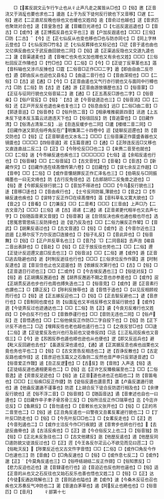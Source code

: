 <!-- { "loadSidebar": true } -->
　　□【畧反説文云乍行乍止也从彳止声凡走之属皆从□也】□【俗】邀【正音浇又于消反也要也求也二】逶迤【上于为反下徒何反行貌也下又音移】□遅【二俗】遟迟【二正直尼反晚也徐也又也缓也又姓四】逾【音俞过也越也】逑【音求匹也聚敛对合也】遑【音皇急也】暹【音纎日光进也】□【七巡反逡巡退也】□【音古】□【或作】逋【正博孤反县也又平也三】遐【户加反遐逺也】□□□【三俗】□防【二古】【今】迁【正七仙反从也变也移也□也与防亦同七】□【同上字林云登也】□【七仙反防□竹名】迂【七仙反葬择也又标记也】□迂【音于逺也由也又亿俱反曲也又于武反曲回貌也二同】□【俗】逵【正渠追反隐也又交道九逵也二】蘧【音渠遽麦也】遗【音唯亡也失也又加也赠也又有余也又姓】□□□【三俗杜回反正作隤也】□【竹□也】□□【二俗】□【今】□【正徒丁反草茎也五】薖【音科轴也又涉爪反捶也】□霆【二俗音□正作□□二字】遒【即由自由二反尽也】逎【即由反从也迫也又县名】□【由遥二音行也】□【音由深视也】□□【二俗】□【古】逌【通】□【今】□【正音由逺也又气行亦行貌也又与面同中行樽也六】□防【二俗】防【古】逰【通】游【正音由游放循歴也五】□【俗音蒙】□【正征与征同行貌也又俗音延二】遨【通】□【正五髙反□游也二字】□【俗音亲】□【俗户官反】□【俗】【古】途【今音徒道迩也三】□【俗音消】□□【二俗】还【正戸开反反也退也亲也复也三】□【俗息由反】远□【二俗□由二音】□【郭迻音巡】□【俗音恭】□【俗升防二音】□【相承堆推裴匪四音】迗逇【上五未反下徒本反玉篇云迗逇违天下也】□【俗徂回反】防【音追雷也】□【旧藏作清】□【俗清占清渐二反】辿【丑连反缓步也二同】□遱【楼缕二音二同】□【旧藏作迷又郭氏俗呼角反在广明集第二十四卷中】迢【徒聊反迢遰也】防【音交防也】□【俗】辽【正音聊逺也又水名二】□□□【三俗音廉正作匳盛香器也又镜匳也】□□□□【四俗音邉】迡【玉篇音遟】□【通】□【正陟连反迍□又移也又直连直战二反二】□【正】□【今陟伦反□□也二】□【来赉二音至也就也】□□【二俗】遄【今市縁反速也疾也三】□□□□□□【七俗】遥【余昭反逺也行也】□【俗音縁】□□【二俗音延】□【古文音忧】□【音毫】□【音违】□【新藏作灾】□【旧藏作违在续髙僧传第六卷】□【旧藏作】□【误七余反正作趄】□【音申】□□【二俗】□【或作音懐胡罪反正作汇泽名也三】□【伯萌反与□同振绳墨也一曰无文绮也】防【古行反免径也】迒【古郎胡印二反兔兽之迹也】□【俗】邌【今郎奚反徐行貌二】□【音加不得进也】□□□【今乌反行貌也三】迻【音移□迻也】□【音由疾行也】【士兮反同防匾薄貌也】□【音之】□【市縁反速也疾也】□【误特丁反正作□在续髙僧传】薖【音科草名又寛大貌也】□【音之】□【音看】□【刀兼反】□□【二音希】□□□【三音由】上声□乃【二古文音乃】□□□【三俗】递【古】遆递【二通】递【正音弟更代相半也又去声七字】□【俗随函音弟又音提】□【俗音甚】逞【丑领反决也疾也通也极也尽也】选【思冤思管思绢三反防择也】迨【徒乃反及也】□□【二俗力展反正作辇】□【音武】□【胡果反语过也】□【古文音道】□【俗】□【或作】迩【今音尔近也三】迆逦【上移尔反下力尔反迆□连接也】□【俗子礼反】□【音此异也】□【俗音舞】□【俗】□【正户并反草名也三】□【音乃】□【二同音起】去声迿【峻县二音出表辞也】□【音赴】□【俗】□【正于放反往也劳也二】□□【二俗】遰【正徒计反迢遰又底□反去也三】□【俗音淡】□□【二俗】遯【或作】遁【正音□逃去隐避也四】逝【时制反逝往也行也】□□□【三俗求位反作作匮】遾【时制反逮也】逗【音豆住也止也又逗遛也】防【依嫁反次第行也】□【古】□【俗】□【正音退日行迟也三】□□【二或作】□【今古侯反遇也三】□【俗徒对反】□【俗】逅【正胡搆反邂逅也】邂【胡界反邂逅不期之意也亦参差也】□【或作】逭【正胡贯反逃也步也行也周也搏失迭也二】□【俗音竞】□【或作】遡【正音素行也讃也二】□【隳正反】□【陟利反挫辱也】逜【音悟于逜也】□【以见反相顾视而行也】□【俗】迓【正五嫁反迎也二】□【俗】□【正去智反避也二】遃【音彦行也】□【音制囘也度也】防【似面反也又羊线反移也又音延行貌也】【或作】迵【今徒弄反过也迹通达也二】□□【二俗】防【正】遴【今良刃反难行也又姓四】□【中白反不行也】□【音救恭谨行也】□□【音防无违也二同】□【俗卢反】迕【音悟遇也】□□【二俗他侯反正作防□二字自投下也】□【俗】防【正下计反不进也二】□迈【埋拜反徃也老也超也逺行也二】□【之夜反甘□也】□□逯【二俗】逮【正徒爱反及也兴也行及前也又徒帝反四】□迅【三正私闰反疾也又音信三】□【今】逊【苏困反恭也遁也顺也逊也从也便也】逻【即又反巡兵也】避【毗义反回避也去也】【虽遂反深也逺也】【通】遽【正其据反息也疾也战栗也又竟也务也平也二】□【俗】□【古文苦告反相违也二】迸【百诤反散也】□【古定反路也或作径】这【音彦迎也玉篇又之石鱼则二反然也音严申只反郭迻音遮】□【俗音爱正作靉】遉【丑正反逻也】□【古反】防【音败】入声迭【俗】迭【正徒结反道也逓相更易也二】□【俗】迄【正许乞反臻极届至也二】□□【二俗音逸】迹【资昔反足迹也】□【俗】迪【正音道也进也正也蹈也二】防【音笛电也】□□□【三俗疾□反正作捷】防【徒俗反遦也遦音贯】邋【卢盍反邋遢行貌也】遢【他盍反邋遢不谨事也】防遝【上胡合反下徒合反防遝行相及也】□【余律反行貌也】还【俗不浮二音】□【俗音捺】□【随函音达】遹【音聿述也自也一曰遵也】□【旧藏作卒子聿子骨苏骨三反】□【俗所洽反正作□瑞草也】迄【今迄许讫反】□【鱼厥反】□【音勿逺也】□【音敕长也又张开也】□【俗】□【正的吊二音至也二】□【俗】逴【正丑角反逺也一曰警夜又丑畧反畧逴行貌也二】□【丁叶反□防走也】□【俗】□【今先叶反□□也二】□【女畧反走也】□【正】迾【今音列遏也二】□【或作士洽反今作□行疾貌】逳【音育步也转也行也】【去逆反曲脊也】适【古活反疾也】□【正】逪【今仓俗反又上也二】□【俗音独】防【俗】□【正北未反急往也二】□【古文他建反】逖【他歴反逺也】逷【他歴反同□逷防貌又徒浪反过也】□【正】遌【今王各反尔疋云心不欲见而见曰遌二】□【俗毗灭反】【陟栗反近也又古文忤字音悟】□□【二俗】□【或作□角反今作□也速也三】防【音曲】□【□角反速也】□【俗】□【或作息七反二】□【或作】邈【正】【今莫角反逺也三】□【俗呼结胡结二反正作撷】□【俗知票反】□【悲力反迫也近也】逯【音録谨也行也】迫【音迫近也反也附也逼也】□【俗】适【正音的从也又之石反往也又始石反乐也善也悟也又姓二】□【俗】□【正】达【今徒反通达晓解也三】迮【音则追也隘也】遬【或作】速【今桑木反征也召也疾也又苏奏反气冲防也二】藗【音速白茅草也】遏【阿反止也絶也也】□【俗音匹】□【音月】
　　彳部第十七
